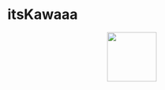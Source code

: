# itsKawaaa
<div id="header" align="center">
  <img src="https://media.giphy.com/media/v1.Y2lkPTc5MGI3NjExMGUyazRvOTVuZDdkMDYxamZxYnd3Z3F2NzRvcnA3cmkzbjJzbWN0bCZlcD12MV9pbnRlcm5hbF9naWZfYnlfaWQmY3Q9cw/1sgetPM00wWqJpVUTl/giphy.gif" width="100"/>
</div>
